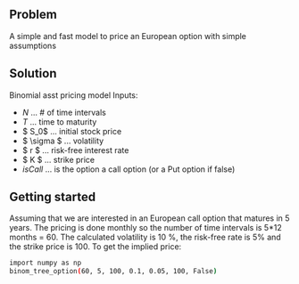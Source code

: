## Problem
A simple and fast model to price an European option with simple assumptions

## Solution
Binomial asst pricing model 
Inputs:
-  $N$ ... # of time intervals
-  $T$ ... time to maturity
-  $ S_0$ ... initial stock price
-  $ \sigma $ ... volatility
-  $ r $ ... risk-free interest rate
-  $ K $ ... strike price
-  $isCall$ ... is the option a call option (or a Put option if false)

## Getting started
Assuming that we are interested in an European call option that matures in 5 years. The pricing is done monthly so the number of time intervals is 5*12 months = 60.
The calculated volatility is 10 %, the risk-free rate is 5% and the strike price is 100. To get the implied price:
``` bash
import numpy as np
binom_tree_option(60, 5, 100, 0.1, 0.05, 100, False)
```

